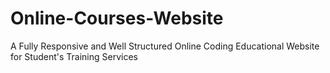 # Online-Courses-Website
A Fully Responsive and Well Structured Online Coding Educational Website for Student's Training Services
